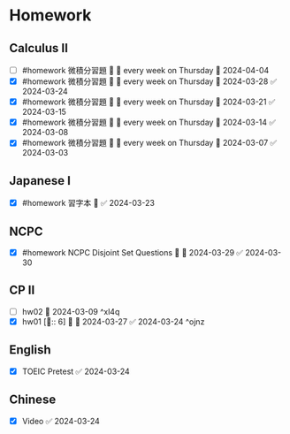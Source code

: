 # Homework

## Calculus II

- [ ] #homework 微積分習題 🔼 🔁 every week on Thursday 📅 2024-04-04
- [x] #homework 微積分習題 🔼 🔁 every week on Thursday 📅 2024-03-28 ✅ 2024-03-24
- [x] #homework 微積分習題 🔼 🔁 every week on Thursday 📅 2024-03-21 ✅ 2024-03-15
- [x] #homework 微積分習題 🔼 🔁 every week on Thursday 📅 2024-03-14 ✅ 2024-03-08
- [x] #homework 微積分習題 🔼 🔁 every week on Thursday 📅 2024-03-07 ✅ 2024-03-03 

## Japanese I 

- [x] #homework 習字本 🔽 ✅ 2024-03-23

## NCPC

- [x] #homework  NCPC Disjoint Set Questions 🔼 📅 2024-03-29 ✅ 2024-03-30

## CP II

- [ ] hw02 📅 2024-03-09  ^xl4q
- [x] hw01 [🍅:: 6] 🔼 📅 2024-03-27 ✅ 2024-03-24 ^ojnz

## English

- [x] TOEIC Pretest ✅ 2024-03-24

## Chinese

- [x] Video ✅ 2024-03-24
